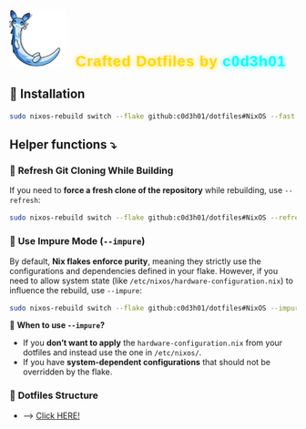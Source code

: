 <img src="assets/chillet.png" alt="Custom Image" height="100"/> 
<span style="font-size: 26px; font-weight: bold; margin-left: 12px; color: #FFD700; font-family: 'Arial', sans-serif; letter-spacing: 1px; text-shadow: 0px 0px 8px rgba(255, 215, 0, 0.8);">
    Crafted Dotfiles by <span style="color: #00FFFF; text-shadow: 0px 0px 8px rgba(0, 255, 255, 0.8);">c0d3h01</span>
</span>

## 📂 **Installation**
```bash
sudo nixos-rebuild switch --flake github:c0d3h01/dotfiles#NixOS --fast
```

## **Helper functions ⤵**

### 🔄 **Refresh Git Cloning While Building**
If you need to **force a fresh clone of the repository** while rebuilding, use `--refresh`:
```bash
sudo nixos-rebuild switch --flake github:c0d3h01/dotfiles#NixOS --refresh
```

### 🚀 **Use Impure Mode (`--impure`)**
By default, **Nix flakes enforce purity**, meaning they strictly use the configurations and dependencies defined in your flake. However, if you need to allow system state (like `/etc/nixos/hardware-configuration.nix`) to influence the rebuild, use `--impure`:
```bash
sudo nixos-rebuild switch --flake github:c0d3h01/dotfiles#NixOS --impure
```
🔹 **When to use `--impure`?**  
- If you **don’t want to apply** the `hardware-configuration.nix` from your dotfiles and instead use the one in `/etc/nixos/`.  
- If you have **system-dependent configurations** that should not be overridden by the flake.  

### 📁 **Dotfiles Structure**
- ⟶ [Click HERE!](https://github.com/c0d3h01/dotfiles/blob/main/structure.md)
